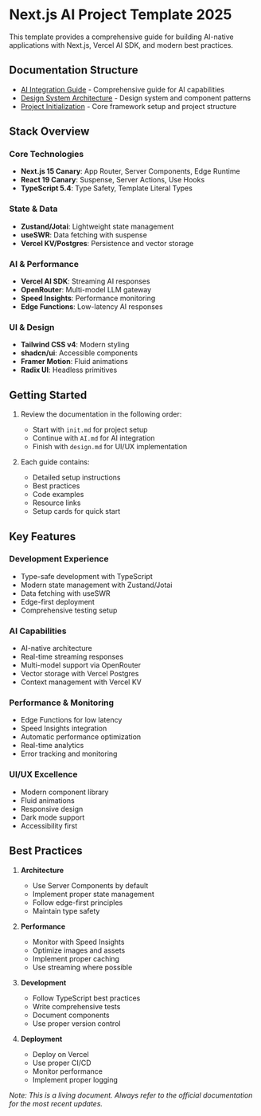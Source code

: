 # Next.js AI Project Template 2025

This template provides a comprehensive guide for building AI-native applications with Next.js, Vercel AI SDK, and modern best practices.

## Documentation Structure

- [AI Integration Guide](AI.md) - Comprehensive guide for AI capabilities
- [Design System Architecture](design.md) - Design system and component patterns
- [Project Initialization](init.md) - Core framework setup and project structure

## Stack Overview

### Core Technologies
- **Next.js 15 Canary**: App Router, Server Components, Edge Runtime
- **React 19 Canary**: Suspense, Server Actions, Use Hooks
- **TypeScript 5.4**: Type Safety, Template Literal Types

### State & Data
- **Zustand/Jotai**: Lightweight state management
- **useSWR**: Data fetching with suspense
- **Vercel KV/Postgres**: Persistence and vector storage

### AI & Performance
- **Vercel AI SDK**: Streaming AI responses
- **OpenRouter**: Multi-model LLM gateway
- **Speed Insights**: Performance monitoring
- **Edge Functions**: Low-latency AI responses

### UI & Design
- **Tailwind CSS v4**: Modern styling
- **shadcn/ui**: Accessible components
- **Framer Motion**: Fluid animations
- **Radix UI**: Headless primitives

## Getting Started

1. Review the documentation in the following order:
   - Start with `init.md` for project setup
   - Continue with `AI.md` for AI integration
   - Finish with `design.md` for UI/UX implementation

2. Each guide contains:
   - Detailed setup instructions
   - Best practices
   - Code examples
   - Resource links
   - Setup cards for quick start

## Key Features

### Development Experience
- Type-safe development with TypeScript
- Modern state management with Zustand/Jotai
- Data fetching with useSWR
- Edge-first deployment
- Comprehensive testing setup

### AI Capabilities
- AI-native architecture
- Real-time streaming responses
- Multi-model support via OpenRouter
- Vector storage with Vercel Postgres
- Context management with Vercel KV

### Performance & Monitoring
- Edge Functions for low latency
- Speed Insights integration
- Automatic performance optimization
- Real-time analytics
- Error tracking and monitoring

### UI/UX Excellence
- Modern component library
- Fluid animations
- Responsive design
- Dark mode support
- Accessibility first

## Best Practices

1. **Architecture**
   - Use Server Components by default
   - Implement proper state management
   - Follow edge-first principles
   - Maintain type safety

2. **Performance**
   - Monitor with Speed Insights
   - Optimize images and assets
   - Implement proper caching
   - Use streaming where possible

3. **Development**
   - Follow TypeScript best practices
   - Write comprehensive tests
   - Document components
   - Use proper version control

4. **Deployment**
   - Deploy on Vercel
   - Use proper CI/CD
   - Monitor performance
   - Implement proper logging

*Note: This is a living document. Always refer to the official documentation for the most recent updates.* 